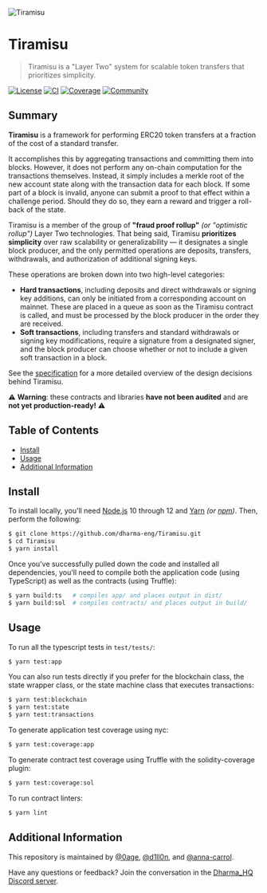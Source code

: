![Tiramisu](img/tiramisu-banner.png)

# Tiramisu
> Tiramisu is a "Layer Two" system for scalable token transfers that prioritizes simplicity.

[![License](https://img.shields.io/github/license/dharma-eng/Tiramisu.svg)](https://github.com/dharma-eng/Tiramisu/blob/master/LICENSE.md) [![CI](https://github.com/dharma-eng/Tiramisu/workflows/Node.js%20CI/badge.svg)](https://github.com/dharma-eng/Tiramisu/actions?query=workflow%3A%22Tiramisu%22) [![Coverage](https://img.shields.io/coveralls/github/dharma-eng/Tiramisu)](https://coveralls.io/github/dharma-eng/Tiramisu) [![Community](https://img.shields.io/badge/community-Discord-blueviolet)](https://discordapp.com/invite/qvKTDgR)

## Summary
**Tiramisu** is a framework for performing ERC20 token transfers at a fraction of the cost of a standard transfer.

It accomplishes this by aggregating transactions and committing them into blocks. However, it does not perform any on-chain computation for the transactions themselves. Instead, it simply includes a merkle root of the new account state along with the transaction data for each block. If some part of a block is invalid, anyone can submit a proof to that effect within a challenge period. Should they do so, they earn a reward and trigger a roll-back of the state.

Tiramisu is a member of the group of **"fraud proof rollup"** _(or "optimistic rollup")_ Layer Two technologies. That being said, Tiramisu **prioritizes simplicity** over raw scalability or generalizability — it designates a single block producer, and the only permitted operations are deposits, transfers, withdrawals, and authorization of additional signing keys.

These operations are broken down into two high-level categories:

- **Hard transactions**, including deposits and direct withdrawals or signing key additions, can only be initiated from a corresponding account on mainnet. These are placed in a queue as soon as the Tiramisu contract is called, and must be processed by the block producer in the order they are received.
- **Soft transactions**, including transfers and standard withdrawals or signing key modifications, require a signature from a designated signer, and the block producer can choose whether or not to include a given soft transaction in a block.

See the [specification](docs/README.md) for a more detailed overview of the design decisions behind Tiramisu.

⚠️ **Warning**: these contracts and libraries **have not been audited** and are **not yet production-ready!** ⚠️

## Table of Contents
- [Install](#install)
- [Usage](#usage)
- [Additional Information](#additional-information)

## Install
To install locally, you'll need [Node.js](https://nodejs.org/) 10 through 12 and [Yarn](https://yarnpkg.com/) _(or [npm](https://www.npmjs.com/))_. Then, perform the following:

```sh
$ git clone https://github.com/dharma-eng/Tiramisu.git
$ cd Tiramisu
$ yarn install
```

Once you've successfully pulled down the code and installed all dependencies, you'll need to compile both the application code (using TypeScript) as well as the contracts (using Truffle):

```sh
$ yarn build:ts   # compiles app/ and places output in dist/
$ yarn build:sol  # compiles contracts/ and places output in build/
```

## Usage
To run all the typescript tests in `test/tests/`:

```sh
$ yarn test:app
```

You can also run tests directly if you prefer for the blockchain class, the state wrapper class, or the state machine class that executes transactions:

```sh
$ yarn test:blockchain
$ yarn test:state
$ yarn test:transactions
```

To generate application test coverage using nyc:

```sh
$ yarn test:coverage:app
```

To generate contract test coverage using Truffle with the solidity-coverage plugin:

```sh
$ yarn test:coverage:sol
```

To run contract linters:

```sh
$ yarn lint
```

## Additional Information
This repository is maintained by [@0age](https://github.com/0age), [@d1ll0n](https://github.com/d1ll0n), and [@anna-carrol](https://github.com/anna-carroll).

Have any questions or feedback? Join the conversation in the [Dharma_HQ Discord server](https://discordapp.com/invite/qvKTDgR).
